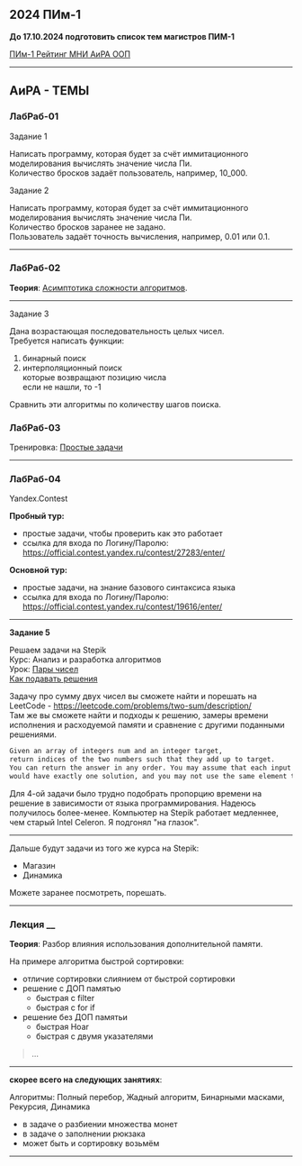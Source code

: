 ## 2024 ПИм-1  

**До 17.10.2024 подготовить список тем магистров ПИМ-1**  

[ПИм-1 Рейтинг МНИ АиРА ООП](https://docs.google.com/spreadsheets/d/1gMK0nFhB6ZpfyqhVujECzQW7u60EAnWBIJrpP54ZFZU/edit?usp=sharing)  

---  

## АиРА - ТЕМЫ  

### ЛабРаб-01  

Задание 1  

Написать программу, которая будет за счёт иммитационного моделирования вычислять значение числа Пи.  
Количество бросков задаёт пользователь, например, 10_000.  

Задание 2  

Написать программу, которая будет за счёт иммитационного моделирования вычислять значение числа Пи.  
Количество бросков заранее не задано.  
Пользователь задаёт точность вычисления, например, 0.01 или 0.1.  

---  

### ЛабРаб-02  

**Теория**: [Асимптотика сложности алгоритмов](https://colab.research.google.com/drive/1Cwn_ZQjUEmln24_cfNLlTJ9AF8bZ0OOX?usp=sharing).  

---  

Задание 3

Дана возрастающая последовательность целых чисел.  
Требуется написать функции:  
1) бинарный поиск  
2) интерполяционный поиск  
которые возвращают позицию числа  
если не нашли, то -1  

Сравнить эти алгоритмы по количеству шагов поиска.  

### ЛабРаб-03

Тренировка: [Простые задачи](https://stepik.org/lesson/1103117/)  

---  

### ЛабРаб-04  

Yandex.Contest  

**Пробный тур:**  

- простые задачи, чтобы проверить как это работает  
- ссылка для входа по Логину/Паролю: https://official.contest.yandex.ru/contest/27283/enter/  

**Основной тур:**  

- простые задачи, на знание базового синтаксиса языка  
- ссылка для входа по Логину/Паролю: https://official.contest.yandex.ru/contest/19616/enter/  

---  

**Задание 5**  

Решаем задачи на Stepik  
Курс: Анализ и разработка алгоритмов  
Урок: [Пары чисел](https://stepik.org/lesson/1465039/step/1?unit=1484624)  
[Как подавать решения](https://stepik.org/lesson/403589/step/1?unit=392730)  

Задачу про сумму двух чисел вы сможете найти и порешать на LeetCode - https://leetcode.com/problems/two-sum/description/  
Там же вы сможете найти и подходы к решению, замеры времени исполнения и расходуемой памяти и сравнение с другими поданными решениями.  

```txt
Given an array of integers num and an integer target, 
return indices of the two numbers such that they add up to target.  
You can return the answer in any order. You may assume that each input 
would have exactly one solution, and you may not use the same element twice.
```

Для 4-ой задачи было трудно подобрать пропорцию времени на решение в зависимости от языка программирования. Надеюсь получилось более-менее. Компьютер на Stepik работает медленнее, чем старый Intel Celeron. Я подгонял "на глазок".  

---  

Дальше будут задачи из того же курса на Stepik:  
- Магазин  
- Динамика  

Можете заранее посмотреть, порешать.  

>  

---  

### Лекция __  

**Теория**: Разбор влияния использования дополнительной памяти.  

На примере алгоритма быстрой сортировки:  

- отличие сортировки слиянием от быстрой сортировки  
- решение с ДОП памятью  
  - быстрая с filter  
  - быстрая с for if
- решение без ДОП памятьи  
  - быстрая Hoar  
  - быстрая с двумя указателями  

> ...

---  

**скорее всего на следующих занятиях**:  

Алгоритмы: Полный перебор, Жадный алгоритм, Бинарными масками, Рекурсия, Динамика  

- в задаче о разбиении множества монет  
- в задаче о заполнении рюкзака  
- может быть и сортировку возьмём  

---  

